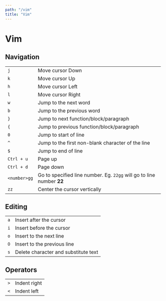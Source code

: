 ```yaml
---
path: "/vim"
title: "Vim"
---
```


# Vim

## Navigation

|     |     |
| --- | --- |
| `j` | Move cursor Down |
| `k` | Move cursor Up |
| `h` | Move cursor Left |
| `l` | Move cursor Right |
| `w` | Jump to the next word |
| `b` | Jump to the previous word |
| `}` | Jump to next function/block/paragraph |
| `{` | Jump to previous function/block/paragraph |
| `0` | Jump to start of line |
| `^` | Jump to the first non-blank character of the line |
| `$` | Jump to end of line |
| `Ctrl + u` | Page up |
| `Ctrl + d` | Page down |
| `<number>gg` | Go to specified line number. Eg. `22gg` will go to line number **22** |
| `zz` | Center the cursor vertically |

## Editing

|     |     |
| --- | --- |
| `a` | Insert after the cursor |
| `i` | Insert before the cursor |
| `o` | Insert to the next line |
| `O` | Insert to the previous line |
| `s` | Delete character and substitute text |

## Operators

|     |     |
| --- | --- |
| `>` | Indent right |
| `<` | Indent left |
